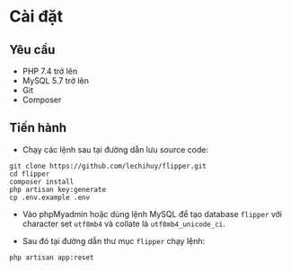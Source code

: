 # Cài đặt
## Yêu cầu
- PHP 7.4 trở lên
- MySQL 5.7 trở lên
- Git
- Composer

## Tiến hành
- Chạy các lệnh sau tại đường dẫn lưu source code:
```
git clone https://github.com/lechihuy/flipper.git
cd flipper
composer install
php artisan key:generate
cp .env.example .env
```

- Vào phpMyadmin hoặc dùng lệnh MySQL để tạo database `flipper` với character set `utf8mb4` và collate là `utf8mb4_unicode_ci`.  

- Sau đó tại đường dẫn thư mục `flipper` chạy lệnh:
```
php artisan app:reset
```